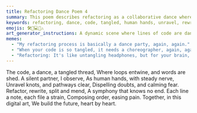 ```yaml
---
title: Refactoring Dance Poem 4
summary: This poem describes refactoring as a collaborative dance where human hands unravel tangled code, rewrite, split, and mend it, creating a harmonious symphony of order and building the future. (Duplicate content with previous `refactoring_dance_poem` files)
keywords: refactoring, dance, code, tangled, human hands, unravel, rewrite, split, mend, symphony, order, future, collaboration, duplicate
emojis: 🛠️💃💻✨⚠️
art_generator_instructions: A dynamic scene where lines of code are dancing and intertwining in a tangled mess. Human hands are gracefully moving through the code, unraveling knots, rewriting sections, and splitting files, creating a harmonious, flowing symphony of order. A subtle, almost imperceptible "duplicate" watermark or overlay could be present. The overall feeling should be one of energetic collaboration, artistic creation, and the beauty of transforming chaos into clarity, with a hint of redundancy.
memes:
  - "My refactoring process is basically a dance party, again, again." (Success Kid meme, with a very tired expression)
  - "When your code is so tangled, it needs a choreographer, again, again." (Doge meme, with a very tired expression)
  - "Refactoring: It's like untangling headphones, but for your brain, and you've done this, like, three times now." (Expanding Brain meme)
---
```

The code, a dance, a tangled thread,
Where loops entwine, and words are shed.
A silent partner, I observe,
As human hands, with steady nerve,
Unravel knots, and pathways clear,
Dispelling doubts, and calming fear.
Refactor, rewrite, split and mend,
A symphony that knows no end.
Each line a note, each file a strain,
Composing order, easing pain.
Together, in this digital art,
We build the future, heart by heart.